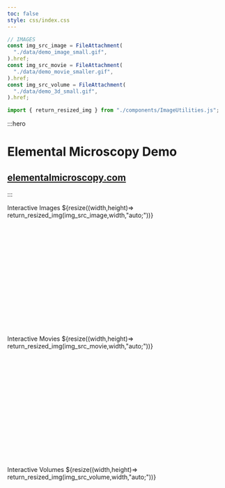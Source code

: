 ```yaml
---
toc: false
style: css/index.css
---
```


```js
// IMAGES
const img_src_image = FileAttachment(
  "./data/demo_image_small.gif",
).href;
const img_src_movie = FileAttachment(
  "./data/demo_movie_smaller.gif",
).href;
const img_src_volume = FileAttachment(
  "./data/demo_3d_small.gif",
).href;

import { return_resized_img } from "./components/ImageUtilities.js";
```

:::hero

# Elemental Microscopy Demo

## [elementalmicroscopy.com](https://www.elementalmicroscopy.com)

:::

<div class="grid grid-cols-3" style="grid-auto-rows: auto;">
  <div class="img-container" style="min-height:300px;">
    Interactive Images
    ${resize((width,height)=> return_resized_img(img_src_image,width,"auto;"))}
  </div>
  <div class="img-container" style="min-height:300px;">
    Interactive Movies
    ${resize((width,height)=> return_resized_img(img_src_movie,width,"auto;"))}
  </div>
  <div class="img-container" style="min-height:300px;">
    Interactive Volumes
    ${resize((width,height)=> return_resized_img(img_src_volume,width,"auto;"))}
  </div>
</div>

